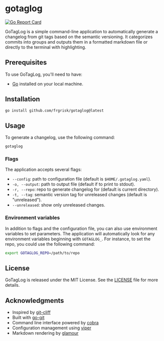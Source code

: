 # gotaglog

[![Go Report Card](https://goreportcard.com/badge/github.com/frgrisk/gotaglog)](https://goreportcard.com/report/github.com/frgrisk/gotaglog)

GoTagLog is a simple command-line application to automatically generate a 
changelog from git tags based on the semantic versioning. It categorizes 
commits into groups and outputs them in a formatted markdown file or 
directly to the terminal with highlighting.

## Prerequisites

To use GoTagLog, you'll need to have:

- [Go](https://golang.org/dl/) installed on your local machine.

## Installation

```bash
go install github.com/frgrisk/gotaglog@latest
```

## Usage

To generate a changelog, use the following command:

```bash
gotaglog
```

### Flags

The application accepts several flags:

- `--config`: path to configuration file (default is `$HOME/.gotaglog.yaml`).
- `-o, --output`: path to output file (default if to print to stdout).
- `-r, --repo`: repo to generate changelog for (default is current directory).
- `-t, --tag`: semantic version tag for unreleased changes (default is 
  "unreleased").
- `--unreleased`: show only unreleased changes.

### Environment variables

In addition to flags and the configuration file, you can also use 
environment variables to set parameters. The application will automatically 
look for any environment variables beginning with `GOTAGLOG_`. For 
instance, to set the repo, you could use the following command:

```bash
export GOTAGLOG_REPO=/path/to/repo
```

## License

GoTagLog is released under the MIT License. See the [LICENSE](./LICENSE) 
file for more details.

## Acknowledgments

- Inspired by [git-cliff](https://github.com/orhun/git-cliff)
- Built with [go-git](https://github.com/go-git/go-git)
- Command line interface powered by [cobra](https://github.com/spf13/cobra)
- Configuration management using [viper](https://github.com/spf13/viper)
- Markdown rendering by [glamour](https://github.com/charmbracelet/glamour)
